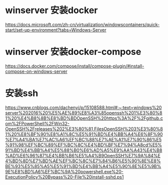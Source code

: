 # winserver 安装docker
https://docs.microsoft.com/zh-cn/virtualization/windowscontainers/quick-start/set-up-environment?tabs=Windows-Server

# winserver 安装docker-compose
https://docs.docker.com/compose/install/compose-plugin/#install-compose-on-windows-server

# 安装ssh
https://www.cnblogs.com/dachenyi/p/15108588.html#:~:text=windows%20server%202016%20%E5%AE%89%E8%A3%85openssh%201%E3%80%81%20%E4%B8%8B%E8%BD%BDOpenSSH%20https%3A%2F%2Fgithub.com%2FPowerShell%2FWin32-OpenSSH%2Freleases%202%E3%80%81,FilesOpenSSH%203%E3%80%81%20%E8%BF%90%E8%A1%8C%E5%91%BD%E4%BB%A4%E6%8F%90%E7%A4%BA%E7%AC%A6%EF%BC%88%E7%AE%A1%E7%90%86%E5%91%98%EF%BC%89%EF%BC%8C%E4%BD%BF%E7%94%A8cd%E5%91%BD%E4%BB%A4%E5%88%B0%E6%AD%A5%E9%AA%A43%E4%B8%AD%E6%96%87%E4%BB%B6%E5%A4%B9OpenSSH%E7%9A%84%E4%BD%8D%E7%BD%AE%EF%BC%8C%E7%84%B6%E5%90%8E%E8%BE%93%E5%85%A5%E5%91%BD%E4%BB%A4%E5%90%8E%E5%9B%9E%E8%BD%A6%EF%BC%9A%20powershell.exe%20-ExecutionPolicy%20Bypass%20-File%20install-sshd.ps1